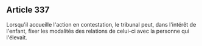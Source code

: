 Article 337
----
Lorsqu'il accueille l'action en contestation, le tribunal peut, dans l'intérêt
de l'enfant, fixer les modalités des relations de celui-ci avec la personne qui
l'élevait.
